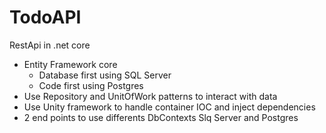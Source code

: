 # TodoAPI
RestApi in .net core
- Entity Framework core
  - Database first using SQL Server
  - Code first using Postgres
- Use Repository and UnitOfWork patterns to interact with data
- Use Unity framework to handle container IOC and inject dependencies
- 2 end points to use differents DbContexts Slq Server and Postgres

